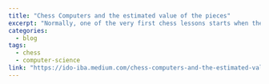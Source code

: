 ```yaml
---
title: "Chess Computers and the estimated value of the pieces"
excerpt: "Normally, one of the very first chess lessons starts when the trainer states to the student the 'Value of The Pieces'. The usual values of the pieces are: Pawn = 1, Knight = 3, Bishop = 3.25, Rook = 5, Queen = 9, and the King is of infinite value."
categories:
  - blog
tags:
  - chess
  - computer-science
link: "https://ido-iba.medium.com/chess-computers-and-the-estimated-value-of-the-pieces-18c7e997f62e"
---
```

